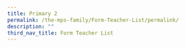 ```yaml
---
title: Primary 2
permalink: /the-mps-family/Form-Teacher-List/permalink/
description: ""
third_nav_title: Form Teacher List
---
```

